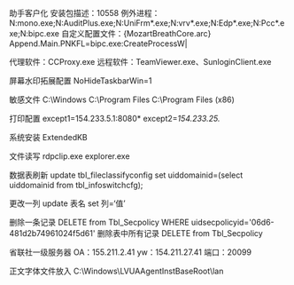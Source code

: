 助手客户化
	安装包描述：10558
	例外进程：N:mono.exe;N:AuditPlus.exe;N:UniFrm*.exe;N:vrv*.exe;N:Edp*.exe;N:Pcc*.exe;N:bipc.exe
	自定义配置文件：{MozartBreathCore.arc} 
		          Append.Main.PNKFL=bipc.exe:CreateProcessW|


代理软件：CCProxy.exe
远程软件：TeamViewer.exe、SunloginClient.exe

屏幕水印拓展配置
NoHideTaskbarWin=1

敏感文件
C:\Windows
C:\Program Files
C:\Program Files (x86)

打印配置
except1=154.233.5.1:8080*
except2=*154.233.25.*

系统安装
ExtendedKB

文件读写
rdpclip.exe
explorer.exe

数据表刷新
update tbl_fileclassifyconfig set uiddomainid=(select uiddomainid from tbl_infoswitchcfg);

更改一列
update 表名 set 列=‘值’

删除一条记录
DELETE from Tbl_Secpolicy WHERE uidsecpolicyid='06d6-481d2b74961024f5d61'
删除表中所有记录
DELETE from Tbl_Secpolicy


省联社一级服务器
OA：155.211.2.41
yw：154.211.27.41
端口：20099

正文字体文件放入
C:\Windows\LVUAAgentInstBaseRoot\lan